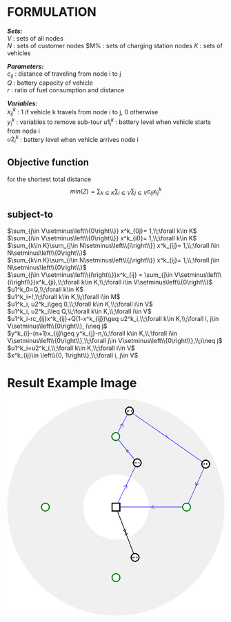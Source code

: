 # FORMULATION

***Sets:***  
$V$ : sets of all nodes  
$N$ : sets of customer nodes
$M% : sets of charging station nodes
$K$ : sets of vehicles
  
***Parameters:***  
$c_{ij}$ : distance of traveling from node i to j  
$Q$ : battery capacity of vehicle  
$r$ : ratio of fuel consumption and distance  
  
***Variables:***  
$x^k_{ij}$ : 1 if vehicle k travels from node i to j, 0 otherwise  
$y^k_i$ : variables to remove sub-tour
$u1^k_{i}$ : battery level when vehicle starts from node i  
$u2^k_{i}$ : battery level when vehicle arrives node i
  
  
## Objective function 
for the shortest total distance  
$$min(Z) =\sum_{k\in K}\sum_{i\in V}\sum_{j\in V}c_{ij}x^k_{ij} $$

## subject-to

$\sum_{j\in V\setminus\left\\{0\right\\}} x^k_{0j}= 1,\\;\forall k\in K$  
$\sum_{i\in V\setminus\left\\{0\right\\}} x^k_{i0}= 1,\\;\forall k\in K$  
$\sum_{k\in K}\sum_{j\in N\setminus\left\\{i\right\\}} x^k_{ij}= 1,\\;\forall i\in N\setminus\left\\{0\right\\}$  
$\sum_{k\in K}\sum_{i\in N\setminus\left\\{j\right\\}} x^k_{ij}= 1,\\;\forall j\in N\setminus\left\\{0\right\\}$  
$\sum_{j\in V\setminus\left\\{i\right\\}}x^k_{ij} = \sum_{j\in V\setminus\left\\{i\right\\}}x^k_{ji},\\;\forall k\in K,\\;\forall i\in V\setminus\left\\{0\right\\}$  
$u1^k_0=Q,\\;\forall k\in K$  
$u1^k_i=!,\\;\forall k\in K,\\;\forall i\in M$  
$u1^k_i, u2^k_i\geq 0,\\;\forall k\in K,\\;\forall i\in V$  
$u1^k_i, u2^k_i\leq Q,\\;\forall k\in K,\\;\forall i\in V$  
$u1^k_i-rc_{ij}x^k_{ij}+Q(1-x^k_{ij})\geq u2^k_i,\\;\forall k\in K,\\;\forall i, j\in V\setminus\left\\{0\right\\}, i\neq j$  
$y^k_{i}-(n+1)x_{ij}\geq y^k_{j}-n,\\;\forall k\in K,\\;\forall i\in V\setminus\left\\{0\right\\},\\;\forall j\in V\setminus\left\\{0\right\\},\\;i\neq j$  
$u1^k_i=u2^k_i,\\;\forall k\in K,\\;\forall i\in V$  
$x^k_{ij}\in \left\\{0, 1\right\\},\\;\forall i, j\in V$  

# Result Example Image

<img src="https://github.com/Lhouette/VRP-codes/blob/main/4_EVRP/result-EVRP.png?raw=true"/>
